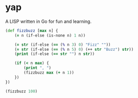 # yap

A LISP written in Go for fun and learning.

```clojure
(def fizzbuzz [max n] {
    (= n (if-else (is-none n) 1 n))

    (= str (if-else (== (% n 3) 0) "Fizz" ""))
    (= str (if-else (== (% n 5) 0) (++ str "Buzz") str))
    (print (if-else (== str "") n str))

    (if (< n max) {
        (print ", ")
        (fizzbuzz max (+ n 1))
    })
})

(fizzbuzz 100)
```
